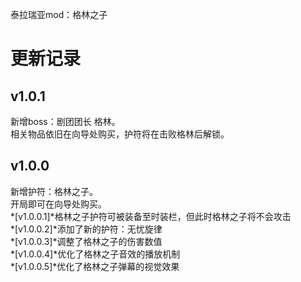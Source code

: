 泰拉瑞亚mod：格林之子

# 更新记录
## v1.0.1
新增boss：剧团团长 格林。<br>
相关物品依旧在向导处购买，护符将在击败格林后解锁。<br>

## v1.0.0
新增护符：格林之子。<br>
开局即可在向导处购买。<br>
*[v1.0.0.1]*格林之子护符可被装备至时装栏，但此时格林之子将不会攻击<br>
*[v1.0.0.2]*添加了新的护符：无忧旋律<br>
*[v1.0.0.3]*调整了格林之子的伤害数值<br>
*[v1.0.0.4]*优化了格林之子音效的播放机制<br>
*[v1.0.0.5]*优化了格林之子弹幕的视觉效果<br>